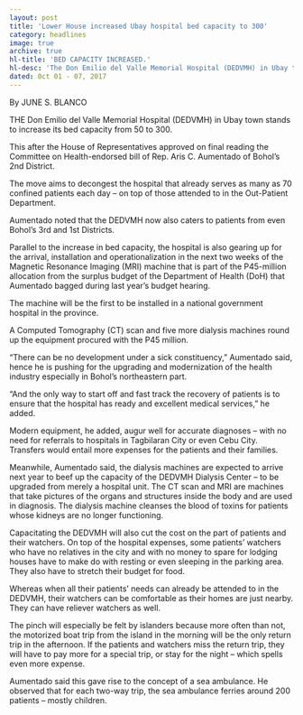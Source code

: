 ```yaml
---
layout: post
title: 'Lower House increased Ubay hospital bed capacity to 300'
category: headlines
image: true
archive: true
hl-title: 'BED CAPACITY INCREASED.'
hl-desc: 'The Don Emilio del Valle Memorial Hospital (DEDVMH) in Ubay town stands to increase its bed capacity from 50 to 300 based on the bill filed by Cong. Aris C. Aumentado of Bohol’s second district.'
dated: 0ct 01 - 07, 2017
---
```


By JUNE S. BLANCO
 
THE Don Emilio del Valle Memorial Hospital (DEDVMH) in Ubay town stands to increase its bed capacity from 50 to 300.

This after the House of Representatives approved on final reading the Committee on Health-endorsed bill of Rep. Aris C. Aumentado of Bohol’s 2nd District.

The move aims to decongest the hospital that already serves as many as 70 confined patients each day – on top of those attended to in the Out-Patient Department.

Aumentado noted that the DEDVMH now also caters to patients from even Bohol’s 3rd and 1st Districts.

Parallel to the increase in bed capacity, the hospital is also gearing up for the arrival, installation and operationalization in the next two weeks of the Magnetic Resonance Imaging (MRI) machine that is part of the P45-million allocation from the surplus budget of the Department of Health (DoH) that Aumentado bagged during last year’s budget hearing.

The machine will be the first to be installed in a national government hospital in the province.

A Computed Tomography (CT) scan and five more dialysis machines round up the equipment procured with the P45 million.

“There can be no development under a sick constituency,” Aumentado said, hence he is pushing for the upgrading and modernization of the health industry especially in Bohol’s northeastern part.

“And the only way to start off and fast track the recovery of patients is to ensure that the hospital has ready and excellent medical services,” he added.

Modern equipment, he added, augur well for accurate diagnoses – with no need for referrals to hospitals in Tagbilaran City or even Cebu City. Transfers would entail more expenses for the patients and their families.

Meanwhile, Aumentado said, the dialysis machines are expected to arrive next year to beef up the capacity of the DEDVMH Dialysis Center – to be upgraded from merely a hospital unit.
The CT scan and MRI are machines that take pictures of the organs and structures inside the body and are used in diagnosis. The dialysis machine cleanses the blood of toxins for patients whose kidneys are no longer functioning.

Capacitating the DEDVMH will also cut the cost on the part of patients and their watchers. On top of the hospital expenses, some patients’ watchers who have no relatives in the city and with no money to spare for lodging houses have to make do with resting or even sleeping in the parking area. They also have to stretch their budget for food.

Whereas when all their patients’ needs can already be attended to in the DEDVMH, their watchers can be comfortable as their homes are just nearby. They can have reliever watchers as well.

The pinch will especially be felt by islanders because more often than not, the motorized boat trip from the island in the morning will be the only return trip in the afternoon.
If the patients and watchers miss the return trip, they will have to pay more for a special trip, or stay for the night – which spells even more expense.

Aumentado said this gave rise to the concept of a sea ambulance. He observed that for each two-way trip, the sea ambulance ferries around 200 patients – mostly children.
 

